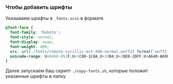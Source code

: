 ### Чтобы добавить шрифты
Указываем шрифты в `_fonts.scss` в формате
```scss
@font-face {
  font-family: 'Roboto';
  font-style: normal;
  font-display: swap;
  font-weight: 400;
  src: url(./fonts/roboto-cyrillic-ext-400-normal.woff2) format('woff2'), url(./fonts/roboto-cyrillic-ext-400-normal.woff) format('woff');
  unicode-range: U+0460-052F,U+1C80-1C8A,U+20B4,U+2DE0-2DFF,U+A640-A69F,U+FE2E-FE2F;
}
```

Далее запускаем баш скрипт `./copy-fonts.sh`, которые положит указанные шрифты в папку

